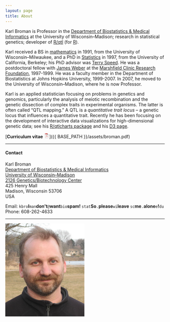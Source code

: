 ```yaml
---
layout: page
title: About
---
```


Karl Broman is Professor in the
[Department of Biostatistics &amp; Medical Informatics](http://www.biostat.wisc.edu)
at the University of Wisconsin&ndash;Madison;
research in statistical genetics; developer of
[R/qtl](http://www.rqtl.org) (for [R](http://www.r-project.org)).

Karl received a BS in [mathematics](http://www4.uwm.edu/letsci/math/)
in 1991, from the 
University of Wisconsin&ndash;Milwaukee, and a
PhD in [Statistics](http://www.stat.berkeley.edu) in 1997, from the
University of California, Berkeley; his PhD advisor was
[Terry Speed](http://www.wehi.edu.au/faculty_members/professor_terry_speed).
He was a postdoctoral fellow with [James Weber](https://www.preventiongenetics.com/about-us/senior-staff/) at the
[Marshfield Clinic Research Foundation](http://research.marshfieldclinic.org),
1997-1999. He
was a faculty member in the Department of Biostatistics at Johns
Hopkins University, 1999-2007. In 2007, he moved to the
University of Wisconsin&ndash;Madison,
where he is now Professor.

Karl is an applied statistician focusing on problems in genetics and
genomics, particularly the analysis of meiotic recombination and the
genetic dissection of complex traits in experimental organisms. The
latter is often called &ldquo;QTL mapping.&rdquo; A QTL is a
_quantitative trait locus_ &ndash; a genetic locus that influences a
quantitative trait. Recently he has been focusing on the development
of interactive data visualizations for high-dimensional genetic data;
see his [R/qtlcharts package](http://kbroman.org/qtlcharts) and
his [D3 page](http://www.biostat.wisc.edu/~kbroman/D3).

[**Curriculum vitae** ![CV as pdf](icons16/pdf-icon.png)]({{ BASE_PATH }}/assets/broman.pdf)


---

#### Contact

Karl Broman<br>
[Department of Biostatistics &amp;  Medical Informatics](http://www.bisotat.wisc.edu)<br>
[University of Wisconsin&ndash;Madison](http://www.wisc.edu)<br>
[2126 Genetics/Biotechnology Center](http://map.wisc.edu/s/2tie3nen)<br>
425 Henry Mall<br>
Madison, Wisconsin 53706<br>
USA

<div id="hide_email">
Email: <code>kbro</code><b>I</b><code>man</code><b>don't</b><code>@</code><b>want</b><code>bio</code><b>spam!
</b><code>stat</code><b>So</b><code>.</code><b>please</b><code>wi</code><b>leave
</b><code>sc</code><b>me</b><code>.</code><b>alone</b><code>e</code><b>!</b><code>du</code><br> 
Phone: 608-262-4633
</div>

---

[![Karl Broman](../assets/pics/karl_2014-03-30_smcrop.jpg)](../assets/pics/karl_2014-03-30_crop.jpg)
